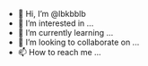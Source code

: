 - 👋 Hi, I’m @lbkbblb
- 👀 I’m interested in ...
- 🌱 I’m currently learning ...
- 💞️ I’m looking to collaborate on ...
- 📫 How to reach me ...

<!---
lbkbblb/lbkbblb is a ✨ special ✨ repository because its `README.md` (this file) appears on your GitHub profile.
You can click the Preview link to take a look at your changes.
--->
